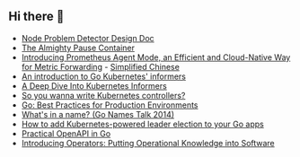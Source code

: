 ## Hi there 👋

<!--
**yusheng-guo/yusheng-guo** is a ✨ _special_ ✨ repository because its `README.md` (this file) appears on your GitHub profile.

Here are some ideas to get you started:

- 🔭 I’m currently working on ...
- 🌱 I’m currently learning ...
- 👯 I’m looking to collaborate on ...
- 🤔 I’m looking for help with ...
- 💬 Ask me about ...
- 📫 How to reach me: ...
- 😄 Pronouns: ...
- ⚡ Fun fact: ...
-->

- [Node Problem Detector Design Doc](node-problem-detector-v0/README.md)
- [The Almighty Pause Container](almighty-pause-container/README.md)
- [Introducing Prometheus Agent Mode, an Efficient and Cloud-Native Way for Metric Forwarding](prometheus-agent-mode-introduction/README.md) - [Simplified Chinese](prometheus-agent-mode-introduction/README_zh-CN.md)
- [An introduction to Go Kubernetes' informers](kubernetes-informers/introduction/README.md)
- [A Deep Dive Into Kubernetes Informers](kubernetes-informers/deep-dive/README.md)
- [So you wanna write Kubernetes controllers?](kubernetes-controllers/README.md)
- [Go: Best Practices for Production Environments](go-in-production/README.md)
- [What's in a name? (Go Names Talk 2014)](go-names-talk/README.md)
- [How to add Kubernetes-powered leader election to your Go apps](kubernetes-leader-election/README.md)
- [Practical OpenAPI in Go](go-practical-openapi/README.md)
- [Introducing Operators: Putting Operational Knowledge into Software](kubernetes-operators/README.md)
